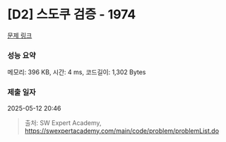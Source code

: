 # [D2] 스도쿠 검증 - 1974 

[문제 링크](https://swexpertacademy.com/main/code/problem/problemDetail.do?contestProbId=AV5Psz16AYEDFAUq) 

### 성능 요약

메모리: 396 KB, 시간: 4 ms, 코드길이: 1,302 Bytes

### 제출 일자

2025-05-12 20:46



> 출처: SW Expert Academy, https://swexpertacademy.com/main/code/problem/problemList.do